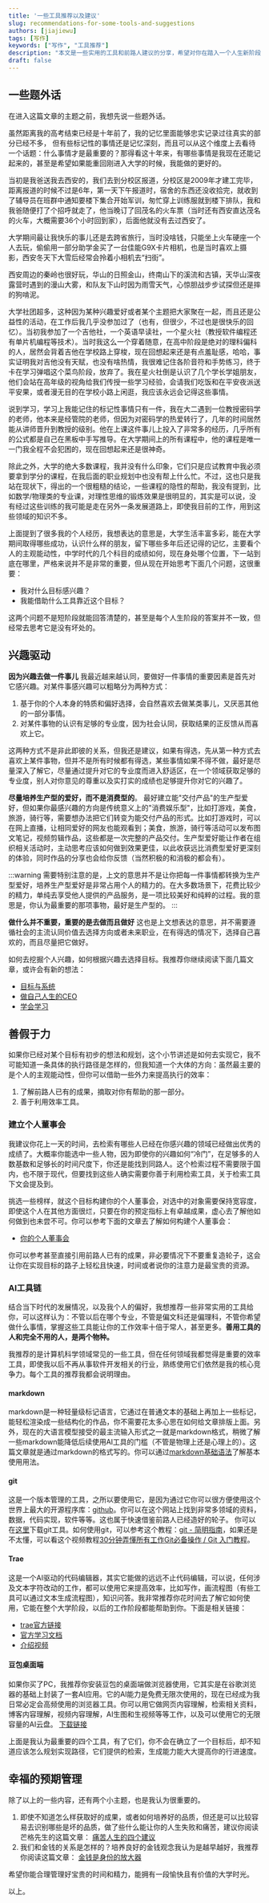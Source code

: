 ```yaml
---
title: '一些工具推荐以及建议'
slug: recommendations-for-some-tools-and-suggestions
authors: [jiajiewu]
tags: [写作]
keywords: ["写作", "工具推荐"]
description: "本文是一些实用的工具和前路人建议的分享，希望对你在踏入一个人生新阶段有所帮助。"
draft: false
---
```


<!-- truncate -->


## 一些题外话
在进入这篇文章的主题之前，我想先说一些题外话。

虽然距离我的高考结束已经是十年前了，我的记忆里面能够忠实记录过往真实的部分已经不多，
但有些标记性的事情还是记忆深刻，而且可以从这个维度上去看待一个话题：什么事情才是最重要的？那得看这十年来，有哪些事情是我现在还能记起来的，甚至是希望如果能重回刚进入大学的时候，我能做的更好的。

当初是我爸送我去西安的，我们去到分校区报道，分校区是2009年才建工完毕，距离报道的时候不过是6年，第一天下午报道时，宿舍的东西还没收拾完，就收到了辅导员在班群中通知要楼下集合开始军训，匆忙穿上训练服就到楼下排队，我和我爸随便打了个招呼就走了，他当晚订了回茂名的火车票（当时还有西安直达茂名的火车，大概需要36个小时回到家），后面他就没有去过西安了。

大学期间最让我快乐的事儿还是去跨省旅行，当时没啥钱，只能坐上火车硬座一个人去玩，偷偷用一部分助学金买了一台佳能G9X卡片相机，也是当时喜欢上摄影，西安冬天下大雪后经常会拎着小相机去“扫街”。

西安周边的秦岭也很好玩，华山的日照金山，终南山下的溪流和古镇，天华山深夜露营时遇到的漫山大雾，和队友下山时因为雨雪天气，心惊胆战步步试探但还是摔的狗啃泥。

大学社团超多，这种因为某种兴趣爱好或者某个主题把大家聚在一起，而且还是公益性的活动，在工作后我几乎没参加过了（也有，但很少，不过也是很快乐的回忆）。当初我参加了一个吉他社，一个英语早读社，一个星火社（教授软件编程还有单片机编程等技术）。当时我这么一个穿着随意，在高中阶段是绝对的理科偏科的人，居然会背着吉他在学校路上穿梭，现在回想起来还是有点羞耻感，哈哈，事实证明我对吉他没有天赋，也没有啥热情，我很难记住各阶音符和手势练习，终于卡在学习弹唱这个菜鸟阶段，放弃了。我在星火社倒是认识了几个学长学姐朋友，他们会站在高年级的视角给我们传授一些学习经验，会请我们吃饭和在平安夜派送平安果，或者漫无目的在学校小路上闲逛，我应该永远会记得这些事情。

说到学习，学习上我能记住的标记性事情只有一件，我在大二遇到一位教授密码学的老师，他本来是经管院的老师，但因为对密码学的热爱转行了，几年的时间居然能从讲师晋升到教授的级别。他在上课这件事儿上投入了非常多的经历，几乎所有的公式都是自己在黑板中手写推导。在大学期间上的所有课程中，他的课程是唯一一门我全程不会犯困的，现在回想起来还是很神奇。

除此之外，大学的绝大多数课程，我并没有什么印象，它们只是应试教育中我必须要拿到学分的课程，在我后面的职业规划中也没有帮上什么忙。不过，这也只是我站在现状下，得出的一个很粗糙的结论，一些课程的隐性的帮助，我没有提到，比如数学/物理类的专业课，对理性思维的锻炼效果是很明显的，其实是可以说，没有经过这些训练的我可能是走在另外一条发展道路上，即使我目前的工作，用到这些领域的知识不多。

上面提到了很多我的个人经历，我想表达的意思是，大学生活丰富多彩，能在大学期间取得哪些成功，认识什么样的朋友，留下哪些多年后还记得的记忆，主要看个人的主观能动性，中学时代的几个科目的成绩如何，现在身处哪个位置，下一站到底在哪里，严格来说并不是非常的重要，但从现在开始思考下面几个问题，这很重要：
* 我对什么目标感兴趣？
* 我能借助什么工具靠近这个目标？

这两个问题不是短阶段就能回答清楚的，甚至是每个人生阶段的答案并不一致，但经常去思考它是没有坏处的。

## 兴趣驱动
**因为兴趣去做一件事儿**
我最近越来越认同，要做好一件事情的重要因素是首先对它感兴趣。对某件事感兴趣可以粗略分为两种方式：
1. 基于你的个人本身的特质和偏好选择，会自然喜欢去做某类事儿，又厌恶其他的一部分事情。
2. 对某件事物的认识有足够的专业度，因为社会认同，获取结果的正反馈从而喜欢上它。

这两种方式不是非此即彼的关系，但我还是建议，如果有得选，先从第一种方式去喜欢上某件事物，但并不是所有时候都有得选，某些事情如果不得不做，最好是尽量深入了解它，尽量通过提升对它的专业度而进入舒适区，在一个领域获取足够的专业度，别人对你意见的尊重以及实打实的成绩也足够提升你对它的兴趣了。

**尽量培养生产型的爱好，而不是消费型的**。
最好建立能"交付产品"的生产型爱好，但如果你最感兴趣的方向是传统意义上的"消费娱乐型"，比如打游戏，美食，旅游，骑行等，需要想办法把它们转变为能交付产品的形式。比如打游戏时，可以在网上直播，让相同爱好的网友也能观看到；美食，旅游，骑行等活动可以发布图文笔记，视频剪辑作品，这些都是一次完整的产品交付。生产型爱好能让作者在组织相关活动时，主动思考应该如何做到效果更佳，以此收获远比消费型爱好更深刻的体验，同时作品的分享也会给你反馈（当然积极的和消极的都会有）。

:::warning
需要特别注意的是，上文的意思并不是让你把每一件事情都转换为生产型爱好，培养生产型爱好是非常占用个人的精力的。在大多数场景下，花费比较少的精力，单纯去享受他人提供的产品服务，是一项比较美好和纯粹的过程。我的意思是，你认为最重要的那项事物，最好是生产型的。
:::

**做什么并不重要，重要的是去做而且做好**
这也是上文想表达的意思，并不需要遵循社会的主流认同价值去选择方向或者未来职业，在有得选的情况下，选择自己喜欢的，而且尽量把它做好。

如何去挖掘个人兴趣，如何根据兴趣去选择目标。我推荐你继续阅读下面几篇文章，或许会有新的想法：
* [目标与系统](https://www.jiajiewu.top/blog/goals-and-systems)
* [做自己人生的CEO](https://www.jiajiewu.top/blog/do-yourself-life-the-ceo)
* [学会学习](https://www.jiajiewu.top/blog/learn-to-learn)

## 善假于力
如果你已经对某个目标有初步的想法和规划，这个小节讲述是如何去实现它，我不可能知道一条具体的执行路径是怎样的，但我知道一个大体的方向：虽然最主要的是个人的主观能动性，但你可以借助一些外力来提高执行的效率：
1. 了解前路人已有的成果，摘取对你有帮助的那一部分。
2. 善于利用效率工具。
### 建立个人董事会
我建议你花上一天的时间，去检索有哪些人已经在你感兴趣的领域已经做出优秀的成绩了。大概率你能选中一些人物，因为即使你的兴趣如何“冷门”，在足够多的人数基数和足够长的时间尺度下，你还是能找到同路人。这个检索过程不需要限于国内，也不限于现代，但要找到这些人确实需要你善于利用检索工具，关于检索工具下文会提及到。

挑选一些榜样，就这个目标构建你的个人董事会，对选中的对象需要保持宽容度，即使这个人在其他方面很烂，只要在你的预定指标上有卓越成果，虚心去了解他如何做到也未尝不可。你可以参考下面的文章去了解如何构建个人董事会：
* [你的个人董事会](https://www.jiajiewu.top/blog/your-personal-board)

你可以参考甚至直接引用前路人已有的成果，非必要情况下不要重复造轮子，这会让你在实现目标的路子上轻松且快速，时间或者说你的注意力是最宝贵的资源。
### AI工具链
结合当下时代的发展情况，以及我个人的偏好，我想推荐一些非常实用的工具给你，可以这样认为：不管以后在哪个专业，不管是偏文科还是偏理科，不管你希望做什么事情，掌握这些工具能让你的工作效率十倍于常人，甚至更多。**善用工具的人和完全不用的人，是两个物种。**

我推荐的是计算机科学领域常见的一些工具，但在任何领域我都觉得是重要的效率工具，即使我以后不再从事软件开发相关的行业，熟练使用它们依然是我的核心竞争力。每个工具的推荐我都会说明理由。

#### markdown

markdown是一种轻量级标记语言，它通过在普通文本的基础上再加上一些标记，能轻松渲染成一些结构化的作品，你不需要花太多心思在如何给文章排版上面。另外，现在的大语言模型接受的最主流输入形式之一就是markdown格式，稍微了解一些markdown能降低后续使用AI工具的门槛（不管是物理上还是心理上的）。这篇文章就是通过markdown的格式写的。你可以通过[markdown基础语法](https://markdown.com.cn/basic-syntax/)了解基本使用用法。

#### git

这是一个版本管理的工具，之所以要使用它，是因为通过它你可以很方便使用这个世界上最大的开源程序库：[github](https://github.com/)。你可以在这个网站上找到非常多领域的资料，数据，代码实现，软件等等。这也属于快速借鉴前路人已经造好的轮子。
你可以在[这里](https://git-scm.com/downloads)下载git工具。如何使用git，可以参考这个教程：[git - 简明指南](https://rogerdudler.github.io/git-guide/index.zh.html)，如果还是不太懂，可以看这个视频教程[30分钟弄懂所有工作Git必备操作 / Git 入门教程]( https://www.bilibili.com/video/BV1pX4y1S7Dq/?share_source=copy_web)。

#### Trae

这是一个AI驱动的代码编辑器，其实它能做的远远不止代码编辑，可以说，任何涉及文本字符改动的工作，都可以使用它来提高效率，比如写作，画流程图（有些工具可以通过文本生成流程图），知识问答。我非常推荐你花时间去了解它如何使用，它能在整个大学阶段，以后的工作阶段都能帮助到你。下面是相关链接：
* [trae官方链接](https://www.trae.cn/)
* [官方学习文档](https://docs.trae.cn/ide/what-is-trae?_lang=zh)
* [介绍视频](https://www.bilibili.com/video/BV1kjLqzcEoU/?share_source=copy_web)

#### 豆包桌面端

如果你买了PC，我推荐你安装豆包的桌面端做浏览器使用，它其实是在谷歌浏览器的基础上封装了一套AI应用。它的AI能力是免费无限次使用的，现在已经成为我日常必定会高频使用的浏览器工具。你可以用它做网页内容理解，检索相关资料，博客内容理解，视频内容理解，AI生图和生视频等等工作，以及可以使用它的无限容量的AI云盘。
[下载链接](https://www.doubao.com/download/desktop)

上面是我认为最重要的四个工具，有了它们，你不会在确立了一个目标后，却不知道应该怎么规划实现路径，它们提供的检索，生成能力能大大提高你的行进速度。

## 幸福的预期管理
除了以上的一些内容，还有两个小主题，也是我认为很重要的。
1. 即使不知道怎么样获取好的成果，或者如何培养好的品质，但还是可以比较容易去识别哪些是坏的品质，做了些什么能让你的人生失败和痛苦，建议你阅读芒格先生的这篇文章：
	[痛苦人生的四个建议](https://www.jiajiewu.top/blog/four-suggestions-for-a-miserable-life)
2. 我们和金钱的关系是怎样的？培养良好的金钱观念我认为是越早越好，我推荐你阅读这篇文章：
	[金钱是身份的放大器](https://www.jiajiewu.top/blog/relationship-with-money-trans)

希望你能合理管理好宝贵的时间和精力，能拥有一段愉快且有价值的大学时光。

以上。
